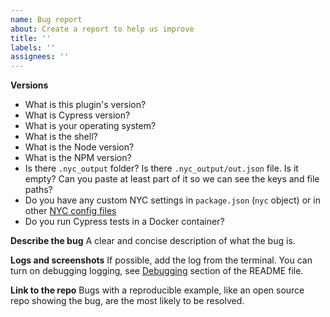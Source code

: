 ```yaml
---
name: Bug report
about: Create a report to help us improve
title: ''
labels: ''
assignees: ''
---
```


**Versions**

- What is this plugin's version?
- What is Cypress version?
- What is your operating system?
- What is the shell?
- What is the Node version?
- What is the NPM version?
- Is there `.nyc_output` folder? Is there `.nyc_output/out.json` file. Is it empty? Can you paste at least part of it so we can see the keys and file paths?
- Do you have any custom NYC settings in `package.json` (`nyc` object) or in other [NYC config files](https://github.com/istanbuljs/nyc#configuration-files)
- Do you run Cypress tests in a Docker container?

**Describe the bug**
A clear and concise description of what the bug is.

**Logs and screenshots**
If possible, add the log from the terminal. You can turn on debugging logging, see [Debugging](https://github.com/cypress-io/code-coverage#debugging) section of the README file.

**Link to the repo**
Bugs with a reproducible example, like an open source repo showing the bug, are the most likely to be resolved.
